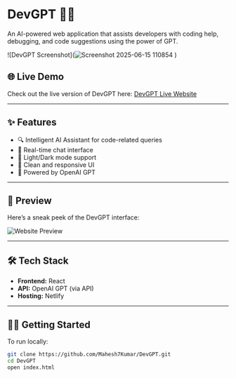 # DevGPT 💬🚀

An AI-powered web application that assists developers with coding help, debugging, and code suggestions using the power of GPT.

![DevGPT Screenshot](![Screenshot 2025-06-15 110854](https://github.com/user-attachments/assets/8d5c1f69-d990-4a90-93cc-51c30a1cf38b)
) <!-- Replace with actual image path or URL -->

## 🌐 Live Demo

Check out the live version of DevGPT here: [DevGPT Live Website](https://mahesh7kumar.github.io/DevGPT/)

---

## ✨ Features

- 🔍 Intelligent AI Assistant for code-related queries
- 💬 Real-time chat interface
- 🌙 Light/Dark mode support
- 🎨 Clean and responsive UI
- 🚀 Powered by OpenAI GPT

---

## 📸 Preview

Here’s a sneak peek of the DevGPT interface:

![Website Preview](./screenshot.png) <!-- Replace this with the correct path or external URL if hosted -->

---

## 🛠️ Tech Stack

- **Frontend:** React
- **API:** OpenAI GPT (via API)
- **Hosting:** Netlify

---

## 🧑‍💻 Getting Started

To run locally:

```bash
git clone https://github.com/Mahesh7Kumar/DevGPT.git
cd DevGPT
open index.html
